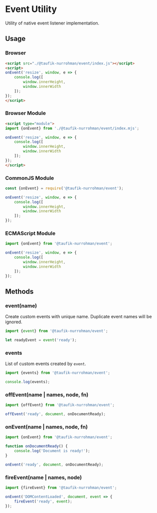 Event Utility
=============

Utility of native event listener implementation.

Usage
-----

### Browser

~~~ html
<script src="./@taufik-nurrohman/event/index.js"></script>
<script>
onEvent('resize', window, e => {
    console.log([
        window.innerHeight,
        window.innerWidth
    ]);
});
</script>
~~~

### Browser Module

~~~ html
<script type="module">
import {onEvent} from './@taufik-nurrohman/event/index.mjs';

onEvent('resize', window, e => {
    console.log([
        window.innerHeight,
        window.innerWidth
    ]);
});
</script>
~~~

### CommonJS Module

~~~ js
const {onEvent} = require('@taufik-nurrohman/event');

onEvent('resize', window, e => {
    console.log([
        window.innerHeight,
        window.innerWidth
    ]);
});
~~~

### ECMAScript Module

~~~ js
import {onEvent} from '@taufik-nurrohman/event';

onEvent('resize', window, e => {
    console.log([
        window.innerHeight,
        window.innerWidth
    ]);
});
~~~

Methods
-------

### event(name)

Create custom events with unique name. Duplicate event names will be ignored.

~~~ js
import {event} from '@taufik-nurrohman/event';

let readyEvent = event('ready');
~~~

### events

List of custom events created by `event`.

~~~ js
import {events} from '@taufik-nurrohman/event';

console.log(events);
~~~

### offEvent(name | names, node, fn)

~~~ js
import {offEvent} from '@taufik-nurrohman/event';

offEvent('ready', document, onDocumentReady);
~~~

### onEvent(name | names, node, fn)

~~~ js
import {onEvent} from '@taufik-nurrohman/event';

function onDocumentReady() {
    console.log('Document is ready!');
}

onEvent('ready', document, onDocumentReady);
~~~

### fireEvent(name | names, node)

~~~ js
import {fireEvent} from '@taufik-nurrohman/event';

onEvent('DOMContentLoaded', document, event => {
    fireEvent('ready', event);
});
~~~
